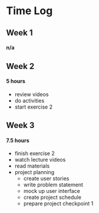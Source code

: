 # Time Log

## Week 1
#### n/a
    
## Week 2  
#### 5 hours
* review videos
* do activities
* start exercise 2

## Week 3 
#### 7.5 hours 
* finish exercise 2
* watch lecture videos
* read materials 
* project planning
    * create user stories
    * write problem statement
    * mock up user interface
    * create project schedule
    * prepare project checkpoint 1


